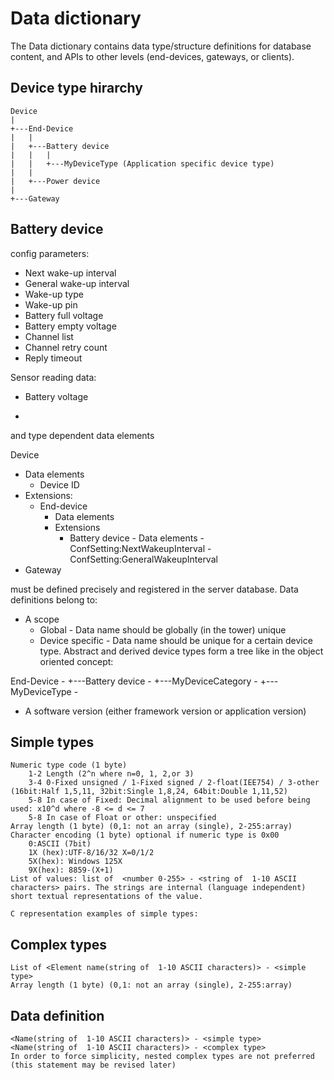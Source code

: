 # Data dictionary

The Data dictionary contains data type/structure definitions for database content, and APIs to other levels (end-devices, gateways, or clients).

Device type hirarchy
--------------------

	Device
	|
	+---End-Device 
	|   |
	|   +---Battery device 
	|   |   |
	|   |   +---MyDeviceType (Application specific device type)
	|   |
 	|   +---Power device 
	|
	+---Gateway 

Battery device 
--------------

config parameters:
- Next wake-up interval
- General wake-up interval
- Wake-up type
- Wake-up pin
- Battery full voltage
- Battery empty voltage
- Channel list
- Channel retry count
- Reply timeout

Sensor reading data:
- Battery voltage

- 


and type dependent data elements

Device
- Data elements
	- Device ID
- Extensions:
	- End-device
		- Data elements
 		- Extensions
   			- Battery device
      				- Data elements
        				- ConfSetting:NextWakeupInterval
        				- ConfSetting:GeneralWakeupInterval
 - Gateway 




must be defined precisely and registered in the server database. Data definitions belong to:
- A scope
	- Global - Data name should be globally (in the tower) unique
	- Device specific - Data name should be unique for a certain device type. Abstract and derived device types form a tree like in the object oriented concept:

End-Device - <list of end-device level data definitions> 
+---Battery device - <list of battery-device specific data definitions>
	+---MyDeviceCategory - <list of category specific data definitions>
		+---MyDeviceType - <list of application specific data definitions>

- A software version (either framework version or application version)

Simple types
------------
	Numeric type code (1 byte)
		1-2 Length (2^n where n=0, 1, 2,or 3) 
		3-4 0-Fixed unsigned / 1-Fixed signed / 2-float(IEE754) / 3-other (16bit:Half 1,5,11, 32bit:Single 1,8,24, 64bit:Double 1,11,52)
		5-8 In case of Fixed: Decimal alignment to be used before being used: x10^d where -8 <= d <= 7
		5-8 In case of Float or other: unspecified
    Array length (1 byte) (0,1: not an array (single), 2-255:array)
	Character encoding (1 byte) optional if numeric type is 0x00
		0:ASCII (7bit)
		1X (hex):UTF-8/16/32 X=0/1/2
		5X(hex): Windows 125X
		9X(hex): 8859-(X+1)	
	List of values: list of  <number 0-255> - <string of  1-10 ASCII characters> pairs. The strings are internal (language independent) short textual representations of the value.
	
	C representation examples of simple types:
	
Complex types
-------------
	List of <Element name(string of  1-10 ASCII characters)> - <simple type> 
	Array length (1 byte) (0,1: not an array (single), 2-255:array)
	
Data definition
---------------
	<Name(string of  1-10 ASCII characters)> - <simple type>
	<Name(string of  1-10 ASCII characters)> - <complex type>
	In order to force simplicity, nested complex types are not preferred (this statement may be revised later)
	

